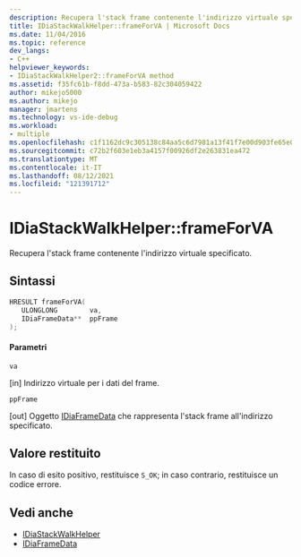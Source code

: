 ```yaml
---
description: Recupera l'stack frame contenente l'indirizzo virtuale specificato.
title: IDiaStackWalkHelper::frameForVA | Microsoft Docs
ms.date: 11/04/2016
ms.topic: reference
dev_langs:
- C++
helpviewer_keywords:
- IDiaStackWalkHelper2::frameForVA method
ms.assetid: f35fc61b-f8dd-473a-b583-82c304059422
author: mikejo5000
ms.author: mikejo
manager: jmartens
ms.technology: vs-ide-debug
ms.workload:
- multiple
ms.openlocfilehash: c1f1162dc9c305138c84aa5c6d7981a13f41f7e00d903fe65e0be758bb561f95
ms.sourcegitcommit: c72b2f603e1eb3a4157f00926df2e263831ea472
ms.translationtype: MT
ms.contentlocale: it-IT
ms.lasthandoff: 08/12/2021
ms.locfileid: "121391712"
---
```

# <a name="idiastackwalkhelperframeforva"></a>IDiaStackWalkHelper::frameForVA
Recupera l'stack frame contenente l'indirizzo virtuale specificato.

## <a name="syntax"></a>Sintassi

```C++
HRESULT frameForVA( 
   ULONGLONG        va,
   IDiaFrameData**  ppFrame
);
```

#### <a name="parameters"></a>Parametri
 `va`

[in] Indirizzo virtuale per i dati del frame.

 `ppFrame`

[out] Oggetto [IDiaFrameData](../../debugger/debug-interface-access/idiaframedata.md) che rappresenta l'stack frame all'indirizzo specificato.

## <a name="return-value"></a>Valore restituito
 In caso di esito positivo, restituisce `S_OK`; in caso contrario, restituisce un codice errore.

## <a name="see-also"></a>Vedi anche
- [IDiaStackWalkHelper](../../debugger/debug-interface-access/idiastackwalkhelper.md)
- [IDiaFrameData](../../debugger/debug-interface-access/idiaframedata.md)
